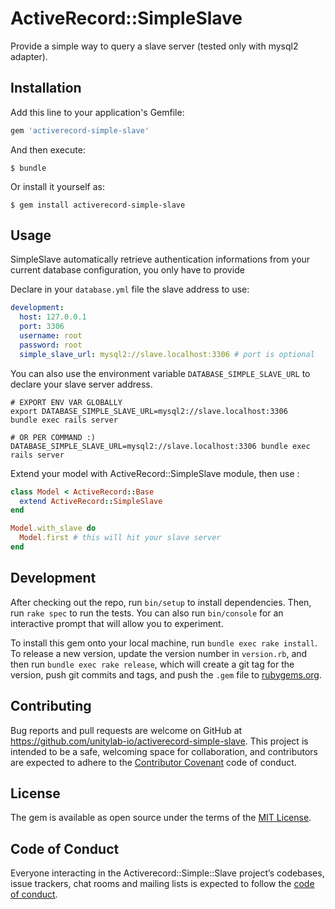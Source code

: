 # ActiveRecord::SimpleSlave

Provide a simple way to query a slave server (tested only with mysql2 adapter).

## Installation

Add this line to your application's Gemfile:

```ruby
gem 'activerecord-simple-slave'
```

And then execute:

    $ bundle

Or install it yourself as:

    $ gem install activerecord-simple-slave

## Usage

SimpleSlave automatically retrieve authentication informations from your current
database configuration, you only have to provide

Declare in your `database.yml` file the slave address to use:
```yml
development:
  host: 127.0.0.1
  port: 3306
  username: root
  password: root
  simple_slave_url: mysql2://slave.localhost:3306 # port is optional
```

You can also use the environment variable `DATABASE_SIMPLE_SLAVE_URL` to declare
your slave server address.
```shell
# EXPORT ENV VAR GLOBALLY
export DATABASE_SIMPLE_SLAVE_URL=mysql2://slave.localhost:3306
bundle exec rails server

# OR PER COMMAND :)
DATABASE_SIMPLE_SLAVE_URL=mysql2://slave.localhost:3306 bundle exec rails server
```

Extend your model with ActiveRecord::SimpleSlave module, then use :
```ruby
class Model < ActiveRecord::Base
  extend ActiveRecord::SimpleSlave
end

Model.with_slave do
  Model.first # this will hit your slave server
end
```

## Development

After checking out the repo, run `bin/setup` to install dependencies. Then, run `rake spec` to run the tests. You can also run `bin/console` for an interactive prompt that will allow you to experiment.

To install this gem onto your local machine, run `bundle exec rake install`. To release a new version, update the version number in `version.rb`, and then run `bundle exec rake release`, which will create a git tag for the version, push git commits and tags, and push the `.gem` file to [rubygems.org](https://rubygems.org).

## Contributing

Bug reports and pull requests are welcome on GitHub at https://github.com/unitylab-io/activerecord-simple-slave. This project is intended to be a safe, welcoming space for collaboration, and contributors are expected to adhere to the [Contributor Covenant](http://contributor-covenant.org) code of conduct.

## License

The gem is available as open source under the terms of the [MIT License](https://opensource.org/licenses/MIT).

## Code of Conduct

Everyone interacting in the Activerecord::Simple::Slave project’s codebases, issue trackers, chat rooms and mailing lists is expected to follow the [code of conduct](https://github.com/[USERNAME]/activerecord-simple-slave/blob/master/CODE_OF_CONDUCT.md).
